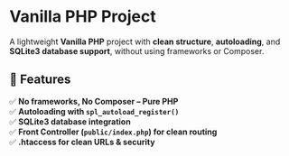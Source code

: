 # Vanilla PHP Project

A lightweight **Vanilla PHP** project with **clean structure**, **autoloading**, and **SQLite3 database support**, without using frameworks or Composer.

## 🚀 Features
✅ **No frameworks, No Composer – Pure PHP**  
✅ **Autoloading with `spl_autoload_register()`**  
✅ **SQLite3 database integration**  
✅ **Front Controller (`public/index.php`) for clean routing**  
✅ **.htaccess for clean URLs & security**  


